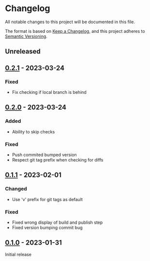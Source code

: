 # Changelog

All notable changes to this project will be documented in this file.

The format is based on [Keep a Changelog](https://keepachangelog.com/en/1.0.0/),
and this project adheres to [Semantic Versioning](https://semver.org/spec/v2.0.0.html).

## Unreleased

## [0.2.1] - 2023-03-24

### Fixed

- Fix checking if local branch is behind

## [0.2.0] - 2023-03-24

### Added

- Ability to skip checks

### Fixed

- Push commited bumped version
- Respect git tag prefix when checking for diffs

## [0.1.1] - 2023-02-01

### Changed

- Use 'v' prefix for git tags as default

### Fixed

- Fixed wrong display of build and publish step
- Fixed version bumping commit bug

## [0.1.0] - 2023-01-31

Initial release

[0.2.1]: https://github.com/dobraczka/recite/releases/tag/v0.2.1
[0.2.0]: https://github.com/dobraczka/recite/releases/tag/v0.2.0
[0.1.1]: https://github.com/dobraczka/recite/releases/tag/v0.1.1
[0.1.0]: https://github.com/dobraczka/recite/releases/tag/v0.1.0
